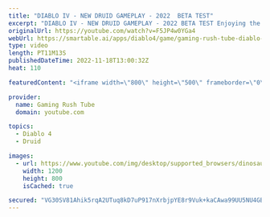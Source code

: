 ```yaml
---
title: "DIABLO IV - NEW DRUID GAMEPLAY - 2022  BETA TEST"
excerpt: "DIABLO IV - NEW DRUID GAMEPLAY - 2022 BETA TEST Enjoying the video? pls make sure to subscribe for a regular dose of top ..."
originalUrl: https://youtube.com/watch?v=F5JP4w0YGa4
webUrl: https://smartable.ai/apps/diablo4/game/gaming-rush-tube-diablo-iv-new-druid-gameplay-2022-beta-test/
type: video
length: PT11M13S
publishedDateTime: 2022-11-18T13:00:32Z
heat: 110

featuredContent: "<iframe width=\"800\" height=\"500\" frameborder=\"0\" src=\"https://www.youtube.com/embed/F5JP4w0YGa4\" allow=\"accelerometer; autoplay; encrypted-media; gyroscope; picture-in-picture\" allowfullscreen></iframe>"

provider:
  name: Gaming Rush Tube
  domain: youtube.com

topics:
  - Diablo 4
  - Druid

images:
  - url: https://www.youtube.com/img/desktop/supported_browsers/dinosaur.png
    width: 1200
    height: 800
    isCached: true

secured: "VG30SV81Ahik5rqA2UTuq8kD7uP917nXrbjpYE8r9Vuk+kaCAwa99UU5NU4GBUBMRV6fSml3Tag4wkaTsMhqRRBGMgxLMviTyfrPvwuNnqcX7SyvOPM2VBXSt7nDi/w4U9PItRzLpKkuknjjPfq8K/JKGDVhLnEMqdD173aE96E4V/PLpx/ng/AzsYHnq1ljvHWrYoaqARz1v73KCuZkcm9TIhsJSRiE5ik/vmrMYmPYj8QskhosgFiozcdwCVp4rnBB409pUMrtF4IjDNg23naAK3eh9ubmrA5fxCtP7KVUHCLF2jqDd19z3n3AGzI1NxVs6+qAAYtMCox8rNu9Gxa5wppX/qxi04RTGotIH4zSduSGVN7p9KQ/hA4WrSz7SZ97ckERQmKyxl5BhwiE6A==;gp+jE+tC9RZnKZhZuzy7FA=="
---
```


